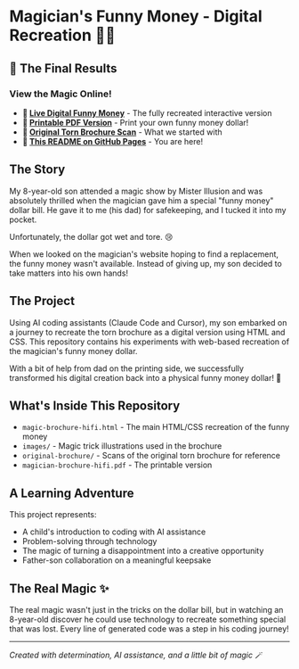 # Magician's Funny Money - Digital Recreation 🎩✨

## 🎯 The Final Results

### View the Magic Online!
- **🌟 [Live Digital Funny Money](https://taralika.github.io/magician-brochure/magic-brochure-hifi.html)** - The fully recreated interactive version
- **📄 [Printable PDF Version](https://taralika.github.io/magician-brochure/magic-brochure-hifi.pdf)** - Print your own funny money dollar!
- **📜 [Original Torn Brochure Scan](https://taralika.github.io/magician-brochure/original-brochure/mister-illusion-brochure.pdf)** - What we started with
- **📖 [This README on GitHub Pages](https://taralika.github.io/magician-brochure/)** - You are here!

## The Story

My 8-year-old son attended a magic show by Mister Illusion and was absolutely thrilled when the magician gave him a special "funny money" dollar bill. He gave it to me (his dad) for safekeeping, and I tucked it into my pocket.

Unfortunately, the dollar got wet and tore. 😢

When we looked on the magician's website hoping to find a replacement, the funny money wasn't available. Instead of giving up, my son decided to take matters into his own hands!

## The Project

Using AI coding assistants (Claude Code and Cursor), my son embarked on a journey to recreate the torn brochure as a digital version using HTML and CSS. This repository contains his experiments with web-based recreation of the magician's funny money dollar.

With a bit of help from dad on the printing side, we successfully transformed his digital creation back into a physical funny money dollar! 🎉

## What's Inside This Repository

- `magic-brochure-hifi.html` - The main HTML/CSS recreation of the funny money
- `images/` - Magic trick illustrations used in the brochure
- `original-brochure/` - Scans of the original torn brochure for reference
- `magician-brochure-hifi.pdf` - The printable version

## A Learning Adventure

This project represents:
- A child's introduction to coding with AI assistance
- Problem-solving through technology
- The magic of turning a disappointment into a creative opportunity
- Father-son collaboration on a meaningful keepsake

## The Real Magic ✨

The real magic wasn't just in the tricks on the dollar bill, but in watching an 8-year-old discover he could use technology to recreate something special that was lost. Every line of generated code was a step in his coding journey!

---

*Created with determination, AI assistance, and a little bit of magic* 🪄

